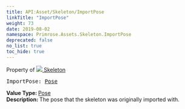 ```yaml
---
title: API:Asset/Skeleton/ImportPose
linkTitle: "ImportPose"
weight: 73
date: 2019-08-02
namespace: Primrose.Assets.Skeleton.ImportPose
deprecated: false
no_list: true
toc_hide: true
---
```

Property of <a href="/docs/api-reference/Class/Skeleton"><img src="/icons/silk/skeleton.png"/>&nbsp;Skeleton</a>
<pre class="method-declaration">
ImportPose: <a class="type" href="/docs/api-reference/Asset/Pose">Pose</a></pre>
<b>Value Type: </b>
<a class="type" href="/docs/api-reference/Asset/Pose">Pose</a>
<br/>
<b>Description: </b>
The pose that the skeleton was originally imported with.

